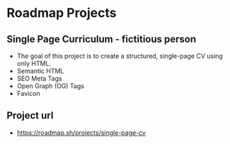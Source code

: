 # Roadmap Projects
## Single Page Curriculum - fictitious person
- The goal of this project is to create a structured, single-page CV using only HTML.
- Semantic HTML
- SEO Meta Tags
- Open Graph (OG) Tags
- Favicon
## Project url
- https://roadmap.sh/projects/single-page-cv
